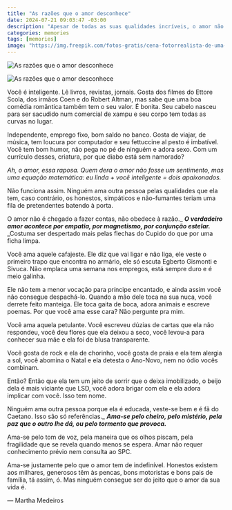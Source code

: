 ```yaml
---
title: "As razões que o amor desconhece"
date: 2024-07-21 09:03:47 -03:00
description: "Apesar de todas as suas qualidades incríveis, o amor não segue regras ou equações. Ele acontece por empatia, magnetismo e pura magia"
categories: memories
tags: [memories]
image: "https://img.freepik.com/fotos-gratis/cena-fotorrealista-de-uma-relacao-nao-monogamica_23-2151266402.jpg?t=st=1721573843~exp=1721577443~hmac=e18186bbc3c6ba992b0ee8580006d159dd1fff61be5997a49286e9b0bc441166&w=826"
---
```


![As razões que o amor desconhece](https://cdn.jsdelivr.net/gh/geanramos/files/img/filosofando.png)

![As razões que o amor desconhece](https://substack-post-media.s3.amazonaws.com/public/images/bc843938-7593-4675-8696-84bc9d352e27_735x909.jpeg)

Você é inteligente. Lê livros, revistas, jornais. Gosta dos filmes do Ettore Scola, dos irmãos Coen e do Robert Altman, mas sabe que uma boa comédia romântica também tem o seu valor. É bonita. Seu cabelo nasceu para ser sacudido num comercial de xampu e seu corpo tem todas as curvas no lugar. 

Independente, emprego fixo, bom saldo no banco. Gosta de viajar, de música, tem loucura por computador e seu fettuccine al pesto é imbatível. Você tem bom humor, não pega no pé de ninguém e adora sexo. Com um currículo desses, criatura, por que diabo está sem namorado?
  
_Ah, o amor, essa raposa. Quem dera o amor não fosse um sentimento, mas uma equação matemática: eu linda + você inteligente = dois apaixonados._  
  
Não funciona assim. Ninguém ama outra pessoa pelas qualidades que ela tem, caso contrário, os honestos, simpáticos e não-fumantes teriam uma fila de pretendentes batendo à porta. 

O amor não é chegado a fazer contas, não obedece à razão._ **_O verdadeiro amor acontece por empatia, por magnetismo, por conjunção estelar._** _Costuma ser despertado mais pelas flechas do Cupido do que por uma ficha limpa.
  
Você ama aquele cafajeste. Ele diz que vai ligar e não liga, ele veste o primeiro trapo que encontra no armário, ele só escuta Egberto Gismonti e Sivuca. Não emplaca uma semana nos empregos, está sempre duro e é meio galinha. 

Ele não tem a menor vocação para príncipe encantado, e ainda assim você não consegue despachá-lo. Quando a mão dele toca na sua nuca, você derrete feito manteiga. Ele toca gaita de boca, adora animais e escreve poemas. Por que você ama esse cara? Não pergunte pra mim.
  
Você ama aquela petulante. Você escreveu dúzias de cartas que ela não respondeu, você deu flores que ela deixou a seco, você levou-a para conhecer sua mãe e ela foi de blusa transparente. 

Você gosta de rock e ela de chorinho, você gosta de praia e ela tem alergia a sol, você abomina o Natal e ela detesta o Ano-Novo, nem no ódio vocês combinam. 

Então? Então que ela tem um jeito de sorrir que o deixa imobilizado, o beijo dela é mais viciante que LSD, você adora brigar com ela e ela adora implicar com você. Isso tem nome.
  
Ninguém ama outra pessoa porque ela é educada, veste-se bem e é fã do Caetano. Isso são só referências._ _**Ama-se pelo cheiro, pelo mistério, pela paz que o outro lhe dá, ou pelo tormento que provoca.**_

Ama-se pelo tom de voz, pela maneira que os olhos piscam, pela fragilidade que se revela quando menos se espera. Amar não requer conhecimento prévio nem consulta ao SPC. 

Ama-se justamente pelo que o amor tem de indefinível. Honestos existem aos milhares, generosos têm às pencas, bons motoristas e bons pais de família, tá assim, ó. Mas ninguém consegue ser do jeito que o amor da sua vida é.

— Martha Medeiros